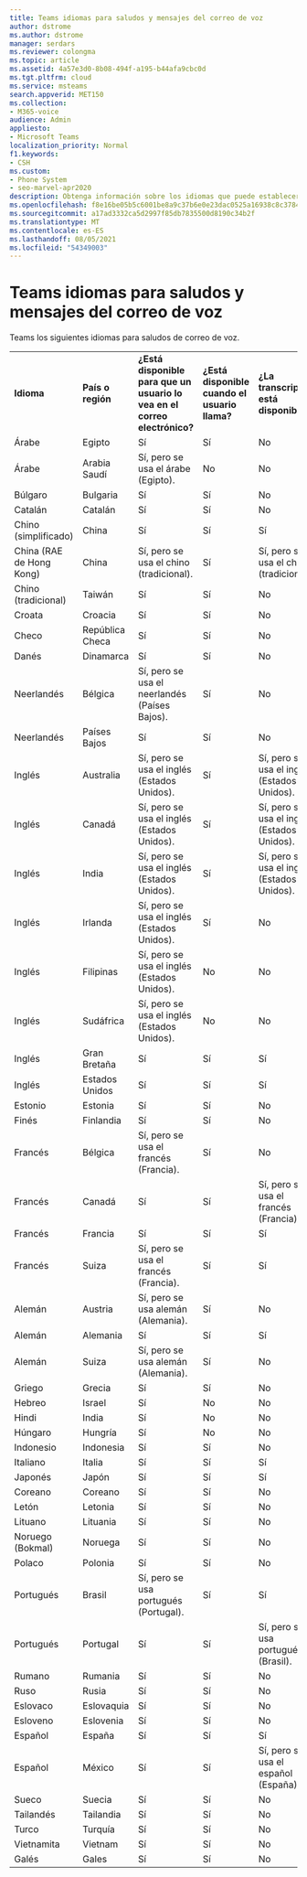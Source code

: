 ```yaml
---
title: Teams idiomas para saludos y mensajes del correo de voz
author: dstrome
ms.author: dstrome
manager: serdars
ms.reviewer: colongma
ms.topic: article
ms.assetid: 4a57e3d0-8b08-494f-a195-b44afa9cbc0d
ms.tgt.pltfrm: cloud
ms.service: msteams
search.appverid: MET150
ms.collection:
- M365-voice
audience: Admin
appliesto:
- Microsoft Teams
localization_priority: Normal
f1.keywords:
- CSH
ms.custom:
- Phone System
- seo-marvel-apr2020
description: Obtenga información sobre los idiomas que puede establecer en Skype Empresarial para los mensajes predeterminados del sistema y los saludos de correo de voz.
ms.openlocfilehash: f8e16be05b5c6001be8a9c37b6e0e23dac0525a16938c8c378450439f57aee88
ms.sourcegitcommit: a17ad3332ca5d2997f85db7835500d8190c34b2f
ms.translationtype: MT
ms.contentlocale: es-ES
ms.lasthandoff: 08/05/2021
ms.locfileid: "54349003"
---
```

# <a name="teams-languages-for-voicemail-greetings-and-messages"></a>Teams idiomas para saludos y mensajes del correo de voz

Teams los siguientes idiomas para saludos de correo de voz.
  
||||||
|:-------------|:------------------|:--------------------------------------------|:-------------------------------------|:-----------------------------|
|**Idioma**  |**País o región** |**¿Está disponible para que un usuario lo vea en el correo electrónico?** |**¿Está disponible cuando el usuario llama?** |**¿La transcripción está disponible?**  |
|Árabe        |Egipto              |Sí                                          |Sí                                   |No  |
|Árabe        |Arabia Saudí       |Sí, pero se usa el árabe (Egipto).             |No                                    |No  |
|Búlgaro     |Bulgaria           |Sí                                          |Sí                                   |No  |
|Catalán       |Catalán            |Sí                                          |Sí                                   |No  |
|Chino (simplificado)   |China     |Sí                                          |Sí                                   |Sí |
|China (RAE de Hong Kong)    |China     |Sí, pero se usa el chino (tradicional).      |Sí                                   |Sí, pero se usa el chino (tradicional). |
|Chino (tradicional)  |Taiwán    |Sí                                          |Sí                                   |No  |
|Croata      |Croacia            |Sí                                          |Sí                                   |No  |
|Checo         |República Checa     |Sí                                          |Sí                                   |No  |
|Danés        |Dinamarca            |Sí                                          |Sí                                   |No  |
|Neerlandés         |Bélgica            |Sí, pero se usa el neerlandés (Países Bajos).        |Sí                                   |No  |
|Neerlandés         |Países Bajos        |Sí                                          |Sí                                   |No  |
|Inglés       |Australia          |Sí, pero se usa el inglés (Estados Unidos).    |Sí                                   |Sí, pero se usa el inglés (Estados Unidos). |
|Inglés       |Canadá             |Sí, pero se usa el inglés (Estados Unidos).    |Sí                                   |Sí, pero se usa el inglés (Estados Unidos). |
|Inglés       |India              |Sí, pero se usa el inglés (Estados Unidos).    |Sí                                   |Sí, pero se usa el inglés (Estados Unidos). |
|Inglés       |Irlanda            |Sí, pero se usa el inglés (Estados Unidos).    |Sí                                   |No  |
|Inglés       |Filipinas        |Sí, pero se usa el inglés (Estados Unidos).    |No                                    |No  |
|Inglés       |Sudáfrica       |Sí, pero se usa el inglés (Estados Unidos).    |No                                    |No  |
|Inglés       |Gran Bretaña      |Sí                                          |Sí                                   |Sí |
|Inglés       |Estados Unidos      |Sí                                          |Sí                                   |Sí |
|Estonio      |Estonia            |Sí                                          |Sí                                   |No  |
|Finés       |Finlandia            |Sí                                          |Sí                                   |No  |
|Francés        |Bélgica            |Sí, pero se usa el francés (Francia).            |Sí                                   |No  |
|Francés        |Canadá             |Sí                                          |Sí                                   |Sí, pero se usa el francés (Francia).   |
|Francés        |Francia             |Sí                                          |Sí                                   |Sí |
|Francés        |Suiza        |Sí, pero se usa el francés (Francia).            |Sí                                   |Sí |
|Alemán        |Austria            |Sí, pero se usa alemán (Alemania).           |Sí                                   |No  |
|Alemán        |Alemania            |Sí                                          |Sí                                   |Sí |
|Alemán        |Suiza        |Sí, pero se usa alemán (Alemania).           |Sí                                   |No  |
|Griego         |Grecia             |Sí                                          |Sí                                   |No  |
|Hebreo        |Israel             |Sí                                          |No                                    |No  |
|Hindi         |India              |Sí                                          |No                                    |No  |
|Húngaro     |Hungría            |Sí                                          |No                                    |No  |
|Indonesio    |Indonesia          |Sí                                          |Sí                                   |No  |
|Italiano       |Italia              |Sí                                          |Sí                                   |Sí |
|Japonés      |Japón              |Sí                                          |Sí                                   |Sí |
|Coreano        |Coreano             |Sí                                          |Sí                                   |No  |
|Letón       |Letonia             |Sí                                          |Sí                                   |No  |
|Lituano    |Lituania          |Sí                                          |Sí                                   |No  |
|Noruego (Bokmal)   |Noruega      |Sí                                          |Sí                                   |No  |
|Polaco        |Polonia             |Sí                                          |Sí                                   |No  |
|Portugués    |Brasil             |Sí, pero se usa portugués (Portugal).      |Sí                                   |Sí |
|Portugués    |Portugal           |Sí                                          |Sí                                   |Sí, pero se usa portugués (Brasil).  |
|Rumano      |Rumania            |Sí                                          |Sí                                   |No  |
|Ruso       |Rusia             |Sí                                          |Sí                                   |No  |
|Eslovaco        |Eslovaquia           |Sí                                          |Sí                                   |No  |
|Esloveno     |Eslovenia           |Sí                                          |Sí                                   |No  |
|Español       |España              |Sí                                          |Sí                                   |Sí |
|Español       |México             |Sí                                          |Sí                                   |Sí, pero se usa el español (España).   |
|Sueco       |Suecia             |Sí                                          |Sí                                   |No  |
|Tailandés          |Tailandia           |Sí                                          |Sí                                   |No  |
|Turco       |Turquía             |Sí                                          |Sí                                   |No  |
|Vietnamita    |Vietnam            |Sí                                          |Sí                                   |No  |
|Galés         |Gales              |Sí                                          |Sí                                   |No  |

 
